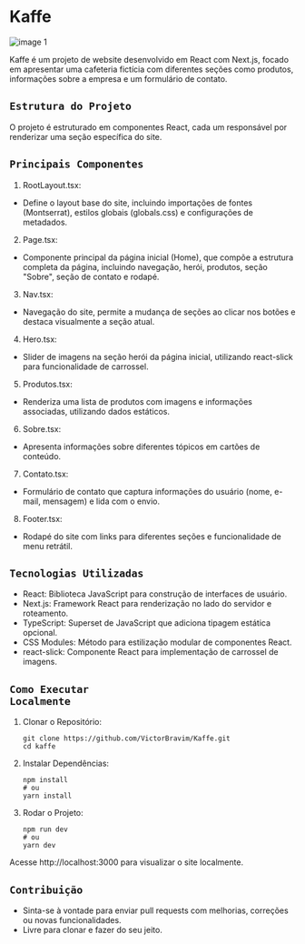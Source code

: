 # Kaffe

![image 1](https://github.com/VictorBravim/Kaffe/assets/122113588/ce6add94-16b7-4fd1-89d7-bdcf92f94d98)

Kaffe é um projeto de website desenvolvido em React com Next.js, focado em apresentar uma cafeteria fictícia com diferentes seções como produtos, informações sobre a empresa e um formulário de contato.

## <code>Estrutura do Projeto</code>

O projeto é estruturado em componentes React, cada um responsável por renderizar uma seção específica do site.

## <code>Principais Componentes</code>

1. RootLayout.tsx:
- Define o layout base do site, incluindo importações de fontes (Montserrat), estilos globais (globals.css) e configurações de metadados.
  
2. Page.tsx:
- Componente principal da página inicial (Home), que compõe a estrutura completa da página, incluindo navegação, herói, produtos, seção "Sobre", seção de contato e rodapé.

3. Nav.tsx:
- Navegação do site, permite a mudança de seções ao clicar nos botões e destaca visualmente a seção atual.

4. Hero.tsx:
- Slider de imagens na seção herói da página inicial, utilizando react-slick para funcionalidade de carrossel.

5. Produtos.tsx:
- Renderiza uma lista de produtos com imagens e informações associadas, utilizando dados estáticos.

6. Sobre.tsx:
- Apresenta informações sobre diferentes tópicos em cartões de conteúdo.

7. Contato.tsx:
- Formulário de contato que captura informações do usuário (nome, e-mail, mensagem) e lida com o envio.

8. Footer.tsx:
- Rodapé do site com links para diferentes seções e funcionalidade de menu retrátil.

## <code>Tecnologias Utilizadas</code>

- React: Biblioteca JavaScript para construção de interfaces de usuário.
- Next.js: Framework React para renderização no lado do servidor e roteamento.
- TypeScript: Superset de JavaScript que adiciona tipagem estática opcional.
- CSS Modules: Método para estilização modular de componentes React.
- react-slick: Componente React para implementação de carrossel de imagens.

## <code>Como Executar Localmente</code>

1. Clonar o Repositório:
   ```
   git clone https://github.com/VictorBravim/Kaffe.git
   cd kaffe
   ```

2. Instalar Dependências:
   ```
   npm install
   # ou
   yarn install
   ```

3. Rodar o Projeto:
   ```
   npm run dev
   # ou
   yarn dev
   ```

Acesse http://localhost:3000 para visualizar o site localmente.

## <code>Contribuição</code>

- Sinta-se à vontade para enviar pull requests com melhorias, correções ou novas funcionalidades.
- Livre para clonar e fazer do seu jeito.

